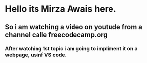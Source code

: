 

# Hello its Mirza Awais here.

## So i am watching a video on youtude from a channel calle freecodecamp.org

### After watching 1st topic i am going to impliment it on a webpage, usinf VS code.